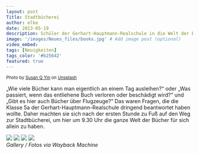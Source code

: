 ```yaml
---
layout: post
Title: Stadtbücherei
author: elke
date: 2013-05-19
description: Schüler der Gerhart-Hauptmann-Realschule in die Welt der Bücherei entführt
image: '/images/Neues_files/books.jpg' # Add image post (optional)
video_embed:
tags: [Neuigkeiten]
tags_color: '#b25642'
featured: true
---
```

<small>Photo by <a href="https://unsplash.com/@syinq?utm_content=creditCopyText&utm_medium=referral&utm_source=unsplash">Susan Q Yin</a> on <a href="https://unsplash.com/photos/books-on-brown-wooden-shelf-2JIvboGLeho?utm_content=creditCopyText&utm_medium=referral&utm_source=unsplash">Unsplash</a></small>
  

„Wie viele Bücher kann man eigentlich an einem Tag ausleihen?“ oder  „Was passiert, wenn das entliehene Buch verloren oder beschädigt wird?“  und  „Gibt es hier auch Bücher über Flugzeuge?“ Das waren Fragen, die die Klasse 5a der Gerhart-Hauptmann-Realschule dringend beantwortet haben wollte. Daher machten sie sich nach der ersten Stunde zu Fuß auf den Weg zur Stadtbücherei, um hier um 9.30 Uhr die ganze Welt der Bücher für sich allein zu haben.

<div class="gallery-box">
  <div class="gallery gallery--post">
    <img src="{{site.baseurl}}/images/Neues_files/Buecherei_5a_2013_01.jpg" loading="lazy">
    <img src="{{site.baseurl}}/images/Neues_files/Buecherei_5a_2013_02.jpg" loading="lazy">
    <img src="{{site.baseurl}}/images/Neues_files/Buecherei_5a_2013_03.jpg" loading="lazy">
    <img src="{{site.baseurl}}/images/Neues_files/Buecherei_5a_2013_04.jpg" loading="lazy">    
  </div>
  <em>Gallery / <a target="_blank">Fotos via Wayback Machine</a></em>
</div>